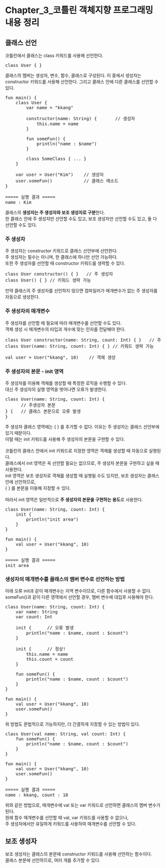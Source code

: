 # Chapter_3_코틀린 객체지향 프로그래밍 내용 정리
## 클래스 선언
코틀린에서 클래스는 class 키워드를 사용해 선언한다.
<pre>
class User { }
</pre>
클래스의 멤버는 생성자, 변수, 함수, 클래스로 구성된다.
이 중에서 생성자는 constructor 키워드를 사용해 선언한다. 그리고 클래스 안에 다른 클래스를 선언할 수 있다.
<pre>
fun main() {
	class User {
        var name = "kkang"

        constructor(name: String) {       // 생성자
            this.name = name
        }

        fun someFun() {
            println("name : $name")
        }
        
        class SomeClass { ... }
    }
    
    var user = User("Kim")    // 생성자
    user.someFun()            // 클래스 메소드 
}

===== 실행 결과 =====
name : Kim
</pre>
클래스의 <b>생성자는 주 생성자와 보조 생성자로 구분</b>한다.
<br>
한 클래스 안에 주 생성자만 선언할 수도 있고, 보조 생성자만 선언할 수도 있고, 둘 다 선언할 수도 있다.
### 주 생성자
주 생성자는 constructor 키워드로 클래스 선언부에 선언한다.
<br>
주 생성자는 필수는 아니며, 한 클래스에 하나만 선언 가능하다.
<br>
또한 주 생성자를 선언할 때 constructor 키워드를 생략할 수 있다.
<pre>
class User constructor() { }   // 주 생성자
class User() { } // 키워드 생략 가능
</pre>
만약 클래스의 주 생성자를 선언하지 않으면 컴파일러가 매개변수가 없는 주 생성자를 자동으로 생성한다.
### 주 생성자의 매개변수
주 생성자를 선언할 때 필요에 따라 매개변수를 선언할 수도 있다.
<br>
객체 생성 시 매개변수의 타입과 개수에 맞는 인자를 전달해야 한다.
<pre>
class User constructor(name: String, count: Int) { }   // 주 생성자
class User(name: String, count: Int) { } // 키워드 생략 가능

val user = User("kkang", 10)    // 객체 생성
</pre>
### 주 생성자의 본문 - init 영역
주 생성자를 이용해 객체를 생성할 때 특정한 로직을 수행할 수 있다.
<br>
대신 주 생성자의 실행 영역을 벗어나면 오류가 발생한다.
<pre>
class User(name: String, count: Int) {
      // 주생성자 본문
} {   // 클래스 본문으로 오류 발생
}
</pre>
주 생성자 클래스 영역에는 { } 를 추가할 수 없다. 이유는 주 생성자는 클래스 선언부에 있기 때문이다.
<br>
이럴 때는 init 키워드를 사용해 주 생성자의 본문을 구현할 수 있다.
<br>
<br>
코틀린의 클래스 안에서 init 키워드로 지정한 영역은 객체를 생성할 때 자동으로 실행된다.
<br>
클래스에서 init 영역은 꼭 선언할 필요는 없으므로, 주 생성자 본문을 구현하고 싶을 때 사용한다.
<br>
init 영역은 보조 생성자로 객체를 생성할 때 실행될 수도 있지만, 보조 생성자는 클래스 안에 선언하므로, 
<br>
{ } 를 본문을 이용해 지정할 수 있다.
<br>
<br>
따라서 init 영역은 일반적으로 <b>주 생성자의 본문을 구현하는 용도</b>로 사용한다.
<pre>
class User(name: String, count: Int) {
    init {
        println("init area")
    }
}

fun main() {
    val user = User("kkang", 10)
}

===== 실행 결과 =====
init area
</pre>
### 생성자의 매개변수를 클래스의 멤버 변수로 선언하는 방법
아래 오류 init과 같이 매개변수는 지역 변수이므로, 다른 함수에서 사용할 수 없다.
<br>
someFun()과 같이 다른 영역에서 선언할 경우, 멤버 변수에 대입후 사용해야 한다.
<pre>
class User(name: String, count: Int) {
    var name: String
    var count: Int   
    
    init {      // 오류 발생
        println("name : $name, count : $count")
    }
    
    init {      // 정상!
        this.name = name
        this.count = count
    }
    
    fun someFun() {
        println("name : $name, count : $count")
    }
}

fun main() {
    val user = User("kkang", 10)
    user.someFun()
}
</pre>
위 방법도 문법적으로 가능하지만, 더 간결하게 지정할 수 있는 방법이 있다.
<pre>
class User(val name: String, val count: Int) {
    fun someFun() {
        println("name : $name, count : $count")
    }
}

fun main() {
    val user = User("kkang", 10)
    user.someFun()
}

===== 실행 결과 =====
name : kkang, count : 10
</pre>
위와 같은 방법으로, 매개변수에 val 또는 var 키워드로 선언하면 클래스의 멤버 변수가 된다.
<br>
원래 함수 매개변수를 선언할 때 val, var 키워드를 사용할 수 없으나,
<br>
주 생성자에서만 유일하게 키워드를 사용하여 매개변수를 선언할 수 있다.
## 보조 생성자
보조 생성자는 클래스의 본문에 constructor 키워드를 사용해 선언하는 함수이다.
<br>
클래스 본문에 선언하므로, 여러 개를 추가할 수 있다.
